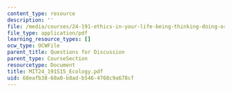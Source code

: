 ```yaml
---
content_type: resource
description: ''
file: /media/courses/24-191-ethics-in-your-life-being-thinking-doing-or-not-spring-2015/68eafb3860a0b8adb5464768c9a678cf_MIT24_191S15_Ecology.pdf
file_type: application/pdf
learning_resource_types: []
ocw_type: OCWFile
parent_title: Questions for Discussion
parent_type: CourseSection
resourcetype: Document
title: MIT24_191S15_Ecology.pdf
uid: 68eafb38-60a0-b8ad-b546-4768c9a678cf
---
```

